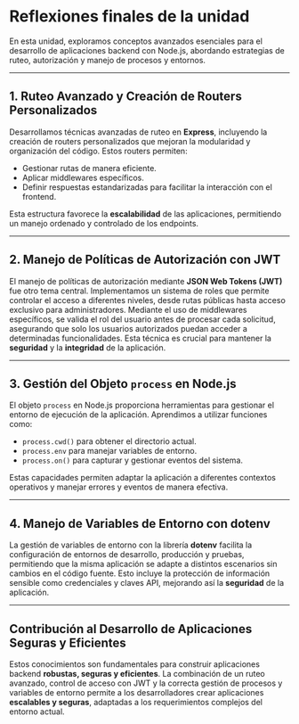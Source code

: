 # Reflexiones finales de la unidad

En esta unidad, exploramos conceptos avanzados esenciales para el desarrollo de aplicaciones backend con Node.js, abordando estrategias de ruteo, autorización y manejo de procesos y entornos.

---

## 1. Ruteo Avanzado y Creación de Routers Personalizados

Desarrollamos técnicas avanzadas de ruteo en **Express**, incluyendo la creación de routers personalizados que mejoran la modularidad y organización del código. Estos routers permiten:

- Gestionar rutas de manera eficiente.
- Aplicar middlewares específicos.
- Definir respuestas estandarizadas para facilitar la interacción con el frontend.

Esta estructura favorece la **escalabilidad** de las aplicaciones, permitiendo un manejo ordenado y controlado de los endpoints.

---

## 2. Manejo de Políticas de Autorización con JWT

El manejo de políticas de autorización mediante **JSON Web Tokens (JWT)** fue otro tema central. Implementamos un sistema de roles que permite controlar el acceso a diferentes niveles, desde rutas públicas hasta acceso exclusivo para administradores. Mediante el uso de middlewares específicos, se valida el rol del usuario antes de procesar cada solicitud, asegurando que solo los usuarios autorizados puedan acceder a determinadas funcionalidades. Esta técnica es crucial para mantener la **seguridad** y la **integridad** de la aplicación.

---

## 3. Gestión del Objeto `process` en Node.js

El objeto `process` en Node.js proporciona herramientas para gestionar el entorno de ejecución de la aplicación. Aprendimos a utilizar funciones como:

- `process.cwd()` para obtener el directorio actual.
- `process.env` para manejar variables de entorno.
- `process.on()` para capturar y gestionar eventos del sistema.

Estas capacidades permiten adaptar la aplicación a diferentes contextos operativos y manejar errores y eventos de manera efectiva.

---

## 4. Manejo de Variables de Entorno con dotenv

La gestión de variables de entorno con la librería **dotenv** facilita la configuración de entornos de desarrollo, producción y pruebas, permitiendo que la misma aplicación se adapte a distintos escenarios sin cambios en el código fuente. Esto incluye la protección de información sensible como credenciales y claves API, mejorando así la **seguridad** de la aplicación.

---

## Contribución al Desarrollo de Aplicaciones Seguras y Eficientes

Estos conocimientos son fundamentales para construir aplicaciones backend **robustas, seguras y eficientes**. La combinación de un ruteo avanzado, control de acceso con JWT y la correcta gestión de procesos y variables de entorno permite a los desarrolladores crear aplicaciones **escalables y seguras**, adaptadas a los requerimientos complejos del entorno actual.
